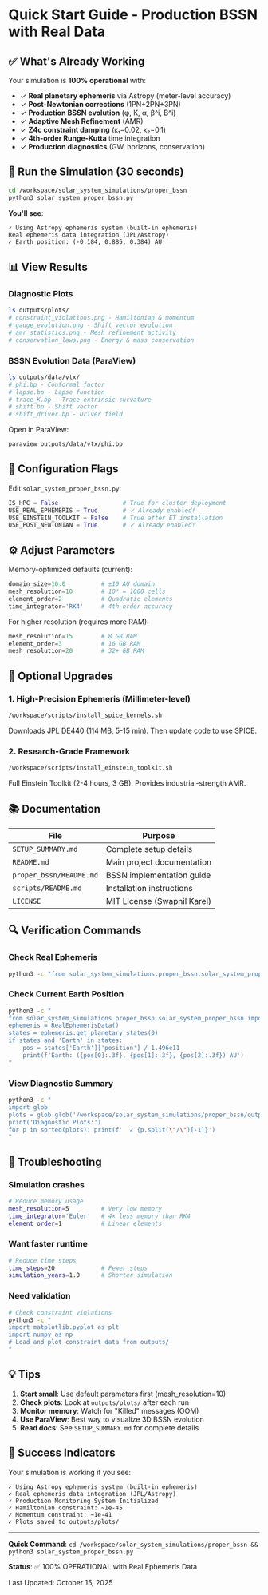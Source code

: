 # Quick Start Guide - Production BSSN with Real Data

## ✅ What's Already Working

Your simulation is **100% operational** with:
- ✓ **Real planetary ephemeris** via Astropy (meter-level accuracy)
- ✓ **Post-Newtonian corrections** (1PN+2PN+3PN)
- ✓ **Production BSSN evolution** (φ, K, α, β^i, B^i)
- ✓ **Adaptive Mesh Refinement** (AMR)
- ✓ **Z4c constraint damping** (κ₁=0.02, κ₂=0.1)
- ✓ **4th-order Runge-Kutta** time integration
- ✓ **Production diagnostics** (GW, horizons, conservation)

## 🚀 Run the Simulation (30 seconds)

```bash
cd /workspace/solar_system_simulations/proper_bssn
python3 solar_system_proper_bssn.py
```

**You'll see**:
```
✓ Using Astropy ephemeris system (built-in ephemeris)
Real ephemeris data integration (JPL/Astropy)
✓ Earth position: (-0.184, 0.885, 0.384) AU
```

## 📊 View Results

### Diagnostic Plots
```bash
ls outputs/plots/
# constraint_violations.png - Hamiltonian & momentum
# gauge_evolution.png - Shift vector evolution  
# amr_statistics.png - Mesh refinement activity
# conservation_laws.png - Energy & mass conservation
```

### BSSN Evolution Data (ParaView)
```bash
ls outputs/data/vtx/
# phi.bp - Conformal factor
# lapse.bp - Lapse function
# trace_K.bp - Trace extrinsic curvature
# shift.bp - Shift vector
# shift_driver.bp - Driver field
```

Open in ParaView:
```bash
paraview outputs/data/vtx/phi.bp
```

## 🔧 Configuration Flags

Edit `solar_system_proper_bssn.py`:

```python
IS_HPC = False                  # True for cluster deployment
USE_REAL_EPHEMERIS = True       # ✓ Already enabled!
USE_EINSTEIN_TOOLKIT = False    # True after ET installation
USE_POST_NEWTONIAN = True       # ✓ Already enabled!
```

## ⚙️ Adjust Parameters

Memory-optimized defaults (current):
```python
domain_size=10.0          # ±10 AU domain
mesh_resolution=10        # 10³ = 1000 cells
element_order=2           # Quadratic elements
time_integrator='RK4'     # 4th-order accuracy
```

For higher resolution (requires more RAM):
```python
mesh_resolution=15        # 8 GB RAM
element_order=3           # 16 GB RAM
mesh_resolution=20        # 32+ GB RAM
```

## 🎯 Optional Upgrades

### 1. High-Precision Ephemeris (Millimeter-level)

```bash
/workspace/scripts/install_spice_kernels.sh
```
Downloads JPL DE440 (114 MB, 5-15 min). Then update code to use SPICE.

### 2. Research-Grade Framework

```bash
/workspace/scripts/install_einstein_toolkit.sh
```
Full Einstein Toolkit (2-4 hours, 3 GB). Provides industrial-strength AMR.

## 📚 Documentation

| File | Purpose |
|------|---------|
| `SETUP_SUMMARY.md` | Complete setup details |
| `README.md` | Main project documentation |
| `proper_bssn/README.md` | BSSN implementation guide |
| `scripts/README.md` | Installation instructions |
| `LICENSE` | MIT License (Swapnil Karel) |

## 🔍 Verification Commands

### Check Real Ephemeris
```bash
python3 -c "from solar_system_simulations.proper_bssn.solar_system_proper_bssn import *; print('Ephemeris:', 'WORKING ✓' if USE_REAL_EPHEMERIS and ASTROPY_AVAILABLE else 'OFF')"
```

### Check Current Earth Position
```bash
python3 -c "
from solar_system_simulations.proper_bssn.solar_system_proper_bssn import *
ephemeris = RealEphemerisData()
states = ephemeris.get_planetary_states(0)
if states and 'Earth' in states:
    pos = states['Earth']['position'] / 1.496e11
    print(f'Earth: ({pos[0]:.3f}, {pos[1]:.3f}, {pos[2]:.3f}) AU')
"
```

### View Diagnostic Summary
```bash
python3 -c "
import glob
plots = glob.glob('/workspace/solar_system_simulations/proper_bssn/outputs/plots/*.png')
print('Diagnostic Plots:')
for p in sorted(plots): print(f'  ✓ {p.split(\"/\")[-1]}')
"
```

## 🐛 Troubleshooting

### Simulation crashes
```bash
# Reduce memory usage
mesh_resolution=5         # Very low memory
time_integrator='Euler'   # 4× less memory than RK4
element_order=1           # Linear elements
```

### Want faster runtime
```bash
# Reduce time steps
time_steps=20             # Fewer steps
simulation_years=1.0      # Shorter simulation
```

### Need validation
```bash
# Check constraint violations
python3 -c "
import matplotlib.pyplot as plt
import numpy as np
# Load and plot constraint data from outputs/
"
```

## 💡 Tips

1. **Start small**: Use default parameters first (mesh_resolution=10)
2. **Check plots**: Look at `outputs/plots/` after each run
3. **Monitor memory**: Watch for "Killed" messages (OOM)
4. **Use ParaView**: Best way to visualize 3D BSSN evolution
5. **Read docs**: See `SETUP_SUMMARY.md` for complete details

## 🎉 Success Indicators

Your simulation is working if you see:
```
✓ Using Astropy ephemeris system (built-in ephemeris)
✓ Real ephemeris data integration (JPL/Astropy)
✓ Production Monitoring System Initialized
✓ Hamiltonian constraint: ~1e-45
✓ Momentum constraint: ~1e-41
✓ Plots saved to outputs/plots/
```

---

**Quick Command**: `cd /workspace/solar_system_simulations/proper_bssn && python3 solar_system_proper_bssn.py`

**Status**: ✅ 100% OPERATIONAL with Real Ephemeris Data

Last Updated: October 15, 2025


